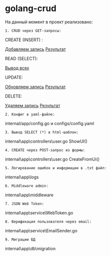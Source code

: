 # golang-crud



На данный момент в проект реализовано:

    1. CRUD через GET-запросы:

CREATE (INSERT) :

[Добавляем запись](https://github.com/Kuchezai/golang-crud/raw/master/exmpl/c1.png)
[Результат](https://github.com/Kuchezai/golang-crud/raw/master/exmpl/c2.png)

READ (SELECT):

[Вывод всех](https://github.com/Kuchezai/golang-crud/raw/master/exmpl/sa1.png)

UPDATE:

[Обновляем запись](https://github.com/Kuchezai/golang-crud/raw/master/exmpl/u1.png)
[Результат](https://github.com/Kuchezai/golang-crud/raw/master/exmpl/u2.png)

DELETE:

[Удаляем запись](https://github.com/Kuchezai/golang-crud/raw/master/exmpl/d1.png)
[Результат](https://github.com/Kuchezai/golang-crud/raw/master/exmpl/d2.png)

    2. Конфиг в yaml-файле:

internal/app/config.go и configs/config.yaml
    
    3. Вывод SELECT (*) в html-шаблон:

internal\app\controllers\user.go ShowUI()

    4. CREATE через POST-запрос из формы:

internal\app\controllers\user.go CreateFromUi()

    5. Логирование ошибок и информации в .txt файл:

internal\app\logs

    6. Middleware admin:

internal\app\middleware

    7. JSON Web Token:

internal\app\service\WebToken.go

    8. Верификация пользователя через email:

internal\app\service\EmailSender.go

    9. Миграции БД

internal\app\db\migration

